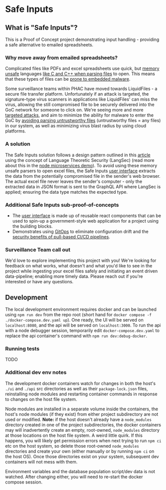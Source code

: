 # Safe Inputs

## What is "Safe Inputs"?

This is a Proof of Concept project demonstrating input handling - providing a safe alternative to emailed spreadsheets.

### Why move away from emailed spreadsheets?

Complicated files like PDFs and excel spreadsheets use quick, but [memory unsafe](https://alexgaynor.net/2019/aug/12/introduction-to-memory-unsafety-for-vps-of-engineering/) languages [like C and C++ when parsing files](https://security.googleblog.com/2022/12/memory-safe-languages-in-android-13.html) to open. This means that these types of files can be [prone to embedded malware](https://www.hse.ie/eng/services/publications/conti-cyber-attack-on-the-hse-full-report.pdf).

Some surveillance teams within PHAC have moved towards LiquidFiles - a secure file transfer platform. Unfortunately if an attack is targeted, the signature-type virus scanners in applications like LiquidFiles' can miss the virus, allowing the still compromised file to be securely delivered into the GoC network for someone to click on. We're seeing more and more [targeted attacks](https://globalnews.ca/news/9391018/sickkids-most-systems-back-after-ransomware-attack/), and aim to minimize the ability for malware to enter the GoC by [avoiding parsing untrustworthy files](https://chromium.googlesource.com/chromium/src/+/master/docs/security/rule-of-2.md) (untrustworthy files = any files) in our system, as well as minimizing virus blast radius by using cloud platforms.

### A solution

The Safe Inputs solution follows a design pattern outlined in this [article](https://www.usenix.org/system/files/login/articles/login_spring17_08_bratus.pdf) using the concept of Language Theoretic Security (LangSec) (read more about this in the [node microservices demo](https://github.com/PHACDataHub/node-microservices-demo/tree/main/api)). To avoid using these memory unsafe parsers to open excel files, the Safe Inputs [user interface](https://safeinputs.alpha.phac-aspc.gc.ca/) extracts the data from the potentially compromised file in the sender's web browser. The actual excel file never leaves the sender's computer - only the extracted data in JSON format is sent to the GraphQL API where LangSec is applied; ensuring the data type matches the expected type.

### Additional Safe Inputs sub-proof-of-concepts

- The [user interface](https://safeinputs.alpha.phac-aspc.gc.ca/) is made up of reusable react components that can be used to spin-up a government-style web application for a project using the building blocks.
- Demonstrates using [GitOps](https://www.youtube.com/watch?v=El1Eh-qaVKU) to eliminate configuration drift and the [security benefits of pull-based CI/CD pipelines](https://alex.kaskaso.li/post/pull-based-pipelines).

### Surveillance Team call out

We'd love to explore implementing this project with you! We're looking for feedback on what works, what doesn't and what you'd like to see in the project while ingesting your excel files safely and initiating an event driven data-pipeline; enabling more timely data. Please reach out if you're interested or have any questions.

## Development

The local development environment requires docker and can be launched using `npm run dev` from the repo root (short hand for `docker compose -f ./docker-compose.dev.yaml up`). One ready, the UI will be served on `localhost:8080`, and the api will be served on `localhost:3000`. To run the api with a node debugger session, temporarily edit `docker-compose.dev.yaml` to replace the api container's command with `npm run dev:debug-docker`.

### Running tests

TODO

### Additional dev env notes

The development docker containers watch for changes in both the host's `./ui` and `./api` src directories as well as their
`package-lock.json` files, reinstalling node modules and restarting container commands in response to changes on the host file system.

Node modules are installed in a separate volume inside the containers, the host's node modules (if they exist) from
either project subdirectory are not used or modified. **Note:** if the host doesn't already have a `node_modules` directory
created in one of the project subdirectories, the docker containers may will inadvertently create an empty, root-owned, `node_modules`
directory at those locations on the host file system. A weird little quirk. If this happens, you will likely get permission
errors when next trying to run `npm ci` etc on the host system, so delete those root-owned `node_modules` directories and
create your own (either manually or by running `npm ci` on the host OS). Once those directories exist on your system, subsequent
dev containers will not mess with them.

Environment variables and the database population script/dev data is not watched. After changing either, you will need to re-start the docker compose session.
